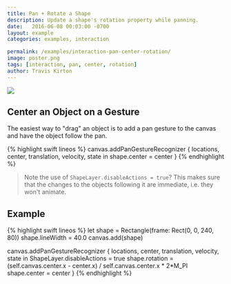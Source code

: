```yaml
---
title: Pan + Rotate a Shape
description: Update a shape's rotation property while panning.
date:   2016-06-08 00:03:00 -0700
layout: example
categories: examples, interaction

permalink: /examples/interaction-pan-center-rotation/
image: poster.png
tags: [interaction, pan, center, rotation]
author: Travis Kirton
---
```

![](pan-center-rotation.png)

## Center an Object on a Gesture
The easiest way to "drag" an object is to add a pan gesture to the canvas and have the object follow the pan.

{% highlight swift lineos %}
canvas.addPanGestureRecognizer { locations, center, translation, velocity, state in
    shape.center = center
}
{% endhighlight %}

> Note the use of `ShapeLayer.disableActions = true`? This makes sure that the changes to the objects following it are immediate, i.e. they won't animate.

## Example
{% highlight swift lineos %}
let shape = Rectangle(frame: Rect(0, 0, 240, 80))
shape.lineWidth = 40.0
canvas.add(shape)

canvas.addPanGestureRecognizer { locations, center, translation, velocity, state in
    ShapeLayer.disableActions = true
    shape.rotation = (self.canvas.center.x - center.x) / self.canvas.center.x * 2*M_PI
    shape.center = center
}
{% endhighlight %}
